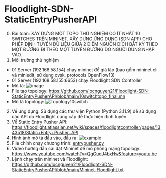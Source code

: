 ﻿# Floodlight-SDN-StaticEntryPusherAPI
0. Bài toán: XÂY DỰNG MỘT TOPO THỬ NGHIỆM CÓ ÍT NHẤT 10 SWITCHES TRÊN MININET. XÂY DỰNG ỨNG DỤNG (SDN APP) CHO PHÉP ĐỊNH TUYẾN DỮ LIỆU GIỮA 2 ĐIỂM NGUỒN ĐÍCH BẤT KỲ THEO MỘT ĐƯỜNG ĐI THEO MỘT TUYẾN ĐƯỜNG DO NGƯỜI DÙNG NHẬP VÀO.
1. Môi trường thử nghiệm
- 01 Server (192.168.58.154) chạy mininet để giả lập (bao gồm mininet cli và miniedit, sử dụng ovsk, protocols OpenFlow13)
- 01 Server (192.168.58.155:6653) chạy Floodlight SDN Controller
- Mô tả:
  ![image](https://github.com/user-attachments/assets/be912257-bf0e-490d-8e39-78e1b640875f)
- File tạo topology: https://github.com/locnguyen21/Floodlight-SDN-StaticEntryPusherAPI/blob/main/10switchtopo_final.mn
- Mô tả topology:
  ![Topology10switch](https://github.com/user-attachments/assets/2923f624-8901-4799-b72c-ae59a6535e80)
2. Về ứng dụng: Sử dụng các thư viện Python (Python 3.11.9) để sử dụng các API do Floodlight cung cấp để thực hiện định tuyến 
3. Về Static Entry Pusher API: https://floodlight.atlassian.net/wiki/spaces/floodlightcontroller/pages/1343518/Static+Entry+Pusher+API
4. Hình ảnh mô tả đầu vào, đầu ra:
![example](https://github.com/user-attachments/assets/1b84233a-7a0d-41d5-bc1e-06c830a9a71f)
5. File chính chạy chương trình: [entrypusher.py](https://github.com/locnguyen21/Floodlight-SDN-StaticEntryPusherAPI/blob/main/entrypusher.py)
6. Video hướng dẫn cài đặt Mininet để mô phỏng mạng topology: https://www.youtube.com/watch?v=QgGuqJ4bxHw&feature=youtu.be
7. Lệnh chạy trên mininet và Floodlight: https://github.com/locnguyen21/Floodlight-SDN-StaticEntryPusherAPI/blob/main/Mininet-Floodlight.txt

